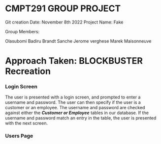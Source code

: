 # CMPT291 GROUP PROJECT

Git creation Date: November 8th 2022
Project Name: Fake 

Group Members:

Olasubomi Badiru
Brandt Sanche 
Jerome verghese
Marek Maisonneuve


# Approach Taken: BLOCKBUSTER Recreation

### Login Screen
The user is presented with a login screen, and prompted to enter a username and password. The user can then specify if the user is a customer or an employee. The username and password are checked against either the ***Customer or Employee*** tables in our database. If the username and password match an entry in the table, the user is presented with the next screen.

### Users Page
